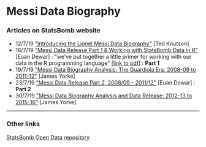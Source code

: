 # Messi Data Biography

### Articles on StatsBomb website

* 12/7/19 ["Introducing the Lionel Messi Data Biography"](https://statsbomb.com/2019/07/welcome-to-the-messi-data-biography/) [Ted Knutson]
* 16/7/19 ["Messi Data Release Part 1 & Working with StatsBomb Data in R"](https://statsbomb.com/2019/07/messi-data-release-part-1-working-with-statsbomb-data-in-r/) [Euan Dewar] : "we’ve put together a little primer for working with our data in the R programming language" [[link to pdf](http://statsbomb.com/wp-content/uploads/2019/07/Using-StatsBomb-Data-In-R-English.pdf)] : **Part 1**
* 19/7/19 ["Messi Data Biography Analysis: The Guardiola Era, 2008-09 to 2011-12"](https://statsbomb.com/2019/07/messi2/) [James Yorke]
* 23/7/19 ["Messi Data Release Part 2, 2008/09 - 2011/12"](https://statsbomb.com/2019/07/messi-data-release-part-2-2008-09-2011-12/) [Euan Dewar] : **Part 2**
* 30/7/19 ["Messi Data Biography Analysis and Data Release: 2012-13 to 2015-16"](https://statsbomb.com/2019/07/messi-data-biography-analysis-and-data-release-2012-13-to-2015-16/) [James Yorke]

---

### Other links

[StatsBomb Open Data repository](https://github.com/statsbomb/open-data)